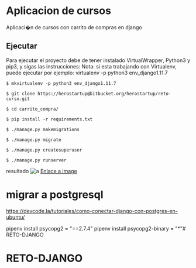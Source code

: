 # Aplicacion de cursos
Aplicaci�n de cursos con carrito de compras en django
## Ejecutar

Para ejecutar el proyecto debe de tener instalado VirtualWrapper, Python3 y pip3, y sigas las instrucciones:
Nota: si esta trabajando con Virtualenv, puede ejecutar por ejemplo: virtualenv -p python3 env_django1.11.7

```
$ mkvirtualenv -p python3 env_django1.11.7
```

```
$ git clone https://herostartup@bitbucket.org/herostartup/reto-curso.git
```

```
$ cd carrito_compra/
```

```
$ pip install -r requirements.txt
```

```
$ ./manage.py makemigrations
```


```
$ ./manage.py migrate
```

```
$ ./manage.py createsuperuser
```

```
$ ./manage.py runserver
```

resultado
![a](https://www.dropbox.com/s/e231vy2n8c4zb7f/resultado_carrito.png)
[Enlace a image](https://www.dropbox.com/s/e231vy2n8c4zb7f/resultado_carrito.png)


# migrar a postgresql
https://devcode.la/tutoriales/como-conectar-django-con-postgres-en-ubuntu/

pipenv install  psycopg2 = "==2.7.4"
pipenv install  psycopg2-binary = "*"# RETO-DJANGO
# RETO-DJANGO
